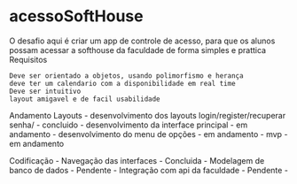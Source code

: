# acessoSoftHouse

O desafio aqui é criar um app de controle de acesso, para que os alunos possam acessar a softhouse da faculdade de forma simples e prattica Requisitos

    Deve ser orientado a objetos, usando polimorfismo e herança
    deve ter um calendario com a disponibilidade em real time
    Deve ser intuitivo
    layout amigavel e de facil usabilidade

Andamento Layouts - desenvolvimento dos layouts login/register/recuperar senha/ - concluido - desenvolvimento da interface principal - em andamento - desenvolvimento do menu de opções - em andamento - mvp - em andamento

Codificação - Navegação das interfaces - Concluida - Modelagem de banco de dados - Pendente - Integração com api da faculdade - Pendente -
